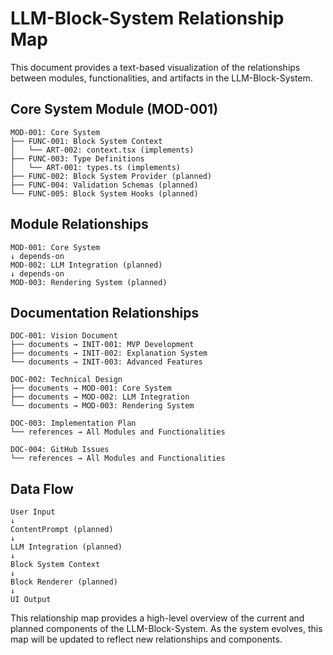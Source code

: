 # LLM-Block-System Relationship Map

This document provides a text-based visualization of the relationships between modules, functionalities, and artifacts in the LLM-Block-System.

## Core System Module (MOD-001)

```
MOD-001: Core System
├── FUNC-001: Block System Context
│   └── ART-002: context.tsx (implements)
├── FUNC-003: Type Definitions
│   └── ART-001: types.ts (implements)
├── FUNC-002: Block System Provider (planned)
├── FUNC-004: Validation Schemas (planned)
└── FUNC-005: Block System Hooks (planned)
```

## Module Relationships

```
MOD-001: Core System
↓ depends-on
MOD-002: LLM Integration (planned)
↓ depends-on
MOD-003: Rendering System (planned)
```

## Documentation Relationships

```
DOC-001: Vision Document
├── documents → INIT-001: MVP Development
├── documents → INIT-002: Explanation System
└── documents → INIT-003: Advanced Features

DOC-002: Technical Design
├── documents → MOD-001: Core System
├── documents → MOD-002: LLM Integration
└── documents → MOD-003: Rendering System

DOC-003: Implementation Plan
└── references → All Modules and Functionalities

DOC-004: GitHub Issues
└── references → All Modules and Functionalities
```

## Data Flow

```
User Input
↓
ContentPrompt (planned)
↓
LLM Integration (planned)
↓
Block System Context
↓
Block Renderer (planned)
↓
UI Output
```

This relationship map provides a high-level overview of the current and planned components of the LLM-Block-System. As the system evolves, this map will be updated to reflect new relationships and components.